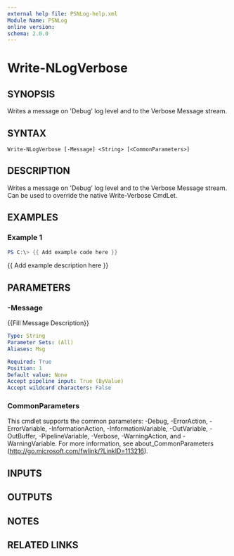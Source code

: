 ```yaml
---
external help file: PSNLog-help.xml
Module Name: PSNLog
online version:
schema: 2.0.0
---
```


# Write-NLogVerbose

## SYNOPSIS
Writes a message on 'Debug' log level and to the Verbose Message stream.

## SYNTAX

```
Write-NLogVerbose [-Message] <String> [<CommonParameters>]
```

## DESCRIPTION
Writes a message on 'Debug' log level and to the Verbose Message stream.
Can be used to override the native Write-Verbose CmdLet.

## EXAMPLES

### Example 1
```powershell
PS C:\> {{ Add example code here }}
```

{{ Add example description here }}

## PARAMETERS

### -Message
{{Fill Message Description}}

```yaml
Type: String
Parameter Sets: (All)
Aliases: Msg

Required: True
Position: 1
Default value: None
Accept pipeline input: True (ByValue)
Accept wildcard characters: False
```

### CommonParameters
This cmdlet supports the common parameters: -Debug, -ErrorAction, -ErrorVariable, -InformationAction, -InformationVariable, -OutVariable, -OutBuffer, -PipelineVariable, -Verbose, -WarningAction, and -WarningVariable.
For more information, see about_CommonParameters (http://go.microsoft.com/fwlink/?LinkID=113216).

## INPUTS

## OUTPUTS

## NOTES

## RELATED LINKS
